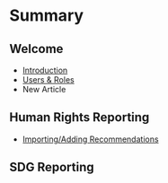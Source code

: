 # Summary

## Welcome

* [Introduction](README.md)
* [Users & Roles](chapter1.md)
* New Article

## Human Rights Reporting

* [Importing/Adding Recommendations](human-rights-reporting/importingadding-recommendations.md)

## SDG Reporting

